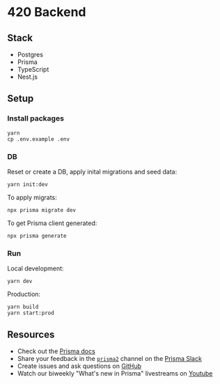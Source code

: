 # 420 Backend

## Stack

- Postgres
- Prisma
- TypeScript
- Nest.js
## Setup

### Install packages

```
yarn
cp .env.example .env
```

### DB

Reset or create a DB, apply inital migrations and seed data:

```
yarn init:dev
```

To apply migrats:

```
npx prisma migrate dev
```

To get Prisma client generated:
```
npx prisma generate
```

### Run

Local development:

```
yarn dev
```

Production:

```
yarn build
yarn start:prod
```

## Resources

- Check out the [Prisma docs](https://www.prisma.io/docs)
- Share your feedback in the [`prisma2`](https://prisma.slack.com/messages/CKQTGR6T0/) channel on the [Prisma Slack](https://slack.prisma.io/)
- Create issues and ask questions on [GitHub](https://github.com/prisma/prisma/)
- Watch our biweekly "What's new in Prisma" livestreams on [Youtube](https://www.youtube.com/channel/UCptAHlN1gdwD89tFM3ENb6w)



